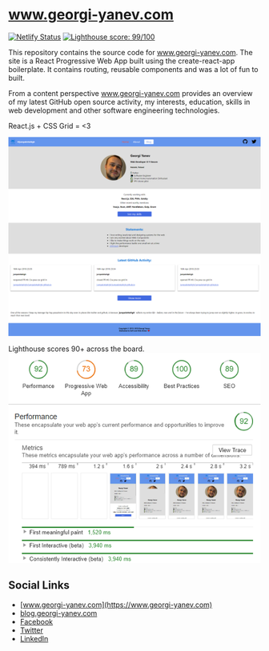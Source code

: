 # www.georgi-yanev.com

[![Netlify Status](https://api.netlify.com/api/v1/badges/54f635fa-493f-4efd-b4b0-1942cdf0cb35/deploy-status)](https://app.netlify.com/sites/georgi/deploys)
[![Lighthouse score: 99/100](https://lighthouse-badge.appspot.com/?score=99)](https://github.com/ebidel/lighthouse-badge)

This repository contains the source code for www.georgi-yanev.com.
The site is a React Progressive Web App built using the create-react-app boilerplate.
It contains routing, reusable components and was a lot of fun to built.

From a content perspective www.georgi-yanev.com provides an overview of my latest GitHub open source activity,
my interests, education, skills in web development and other software engineering technologies.

React.js + CSS Grid = <3

<img src="georgi-yanev.com-preview.png">

Lighthouse scores 90+ across the board.
<img src="georgi-yanev.com-lighthouse-scores.png">

## Social Links

* [www.georgi-yanev.com](https://www.georgi-yanev.com)
* [blog.georgi-yanev.com](https://blog.georgi-yanev.com)
* [Facebook](https://www.facebook.com/jumpalottahigh/)
* [Twitter](https://www.twitter.com/jumpalottahigh/)
* [LinkedIn](https://www.linkedin.com/in/yanevgeorgi/)
